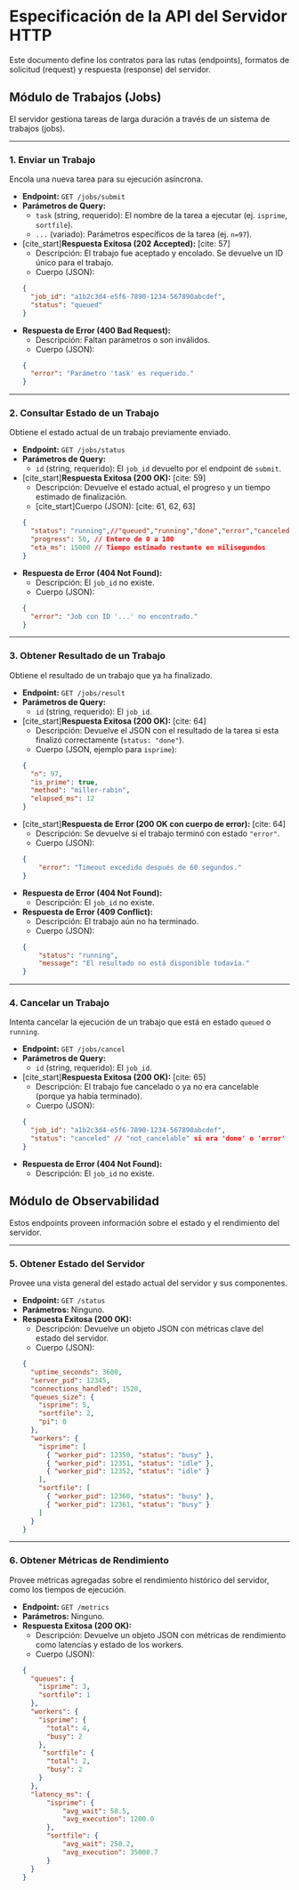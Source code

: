 # Especificación de la API del Servidor HTTP

Este documento define los contratos para las rutas (endpoints), formatos de solicitud (request) y respuesta (response) del servidor.

## Módulo de Trabajos (Jobs)

El servidor gestiona tareas de larga duración a través de un sistema de trabajos (jobs).

---

### 1. Enviar un Trabajo

Encola una nueva tarea para su ejecución asíncrona.

- **Endpoint:** `GET /jobs/submit`
- **Parámetros de Query:**
    - `task` (string, requerido): El nombre de la tarea a ejecutar (ej. `isprime`, `sortfile`).
    - `...` (variado): Parámetros específicos de la tarea (ej. `n=97`).
- [cite_start]**Respuesta Exitosa (202 Accepted):** [cite: 57]
    - Descripción: El trabajo fue aceptado y encolado. Se devuelve un ID único para el trabajo.
    - Cuerpo (JSON):
    ```json
    {
      "job_id": "a1b2c3d4-e5f6-7890-1234-567890abcdef",
      "status": "queued"
    }
    ```
- **Respuesta de Error (400 Bad Request):**
    - Descripción: Faltan parámetros o son inválidos.
    - Cuerpo (JSON):
    ```json
    {
      "error": "Parámetro 'task' es requerido."
    }
    ```

---

### 2. Consultar Estado de un Trabajo

Obtiene el estado actual de un trabajo previamente enviado.

- **Endpoint:** `GET /jobs/status`
- **Parámetros de Query:**
    - `id` (string, requerido): El `job_id` devuelto por el endpoint de `submit`.
- [cite_start]**Respuesta Exitosa (200 OK):** [cite: 59]
    - Descripción: Devuelve el estado actual, el progreso y un tiempo estimado de finalización.
    - [cite_start]Cuerpo (JSON): [cite: 61, 62, 63]
    ```json
    {
      "status": "running",//"queued","running","done","error","canceled"
      "progress": 50, // Entero de 0 a 100
      "eta_ms": 15000 // Tiempo estimado restante en milisegundos
    }
    ```
- **Respuesta de Error (404 Not Found):**
    - Descripción: El `job_id` no existe.
    - Cuerpo (JSON):
    ```json
    {
      "error": "Job con ID '...' no encontrado."
    }
    ```

---

### 3. Obtener Resultado de un Trabajo

Obtiene el resultado de un trabajo que ya ha finalizado.

- **Endpoint:** `GET /jobs/result`
- **Parámetros de Query:**
    - `id` (string, requerido): El `job_id`.
- [cite_start]**Respuesta Exitosa (200 OK):** [cite: 64]
    - Descripción: Devuelve el JSON con el resultado de la tarea si esta finalizó correctamente (`status: "done"`).
    - Cuerpo (JSON, ejemplo para `isprime`):
    ```json
    {
      "n": 97,
      "is_prime": true,
      "method": "miller-rabin",
      "elapsed_ms": 12
    }
    ```
- [cite_start]**Respuesta de Error (200 OK con cuerpo de error):** [cite: 64]
    - Descripción: Se devuelve si el trabajo terminó con estado `"error"`.
    - Cuerpo (JSON):
    ```json
    {
        "error": "Timeout excedido después de 60 segundos."
    }
    ```
- **Respuesta de Error (404 Not Found):**
    - Descripción: El `job_id` no existe.
- **Respuesta de Error (409 Conflict):**
    - Descripción: El trabajo aún no ha terminado.
    - Cuerpo (JSON):
    ```json
    {
        "status": "running",
        "message": "El resultado no está disponible todavía."
    }
    ```

---

### 4. Cancelar un Trabajo

Intenta cancelar la ejecución de un trabajo que está en estado `queued` o `running`.

- **Endpoint:** `GET /jobs/cancel`
- **Parámetros de Query:**
    - `id` (string, requerido): El `job_id`.
- [cite_start]**Respuesta Exitosa (200 OK):** [cite: 65]
    - Descripción: El trabajo fue cancelado o ya no era cancelable (porque ya había terminado).
    - Cuerpo (JSON):
    ```json
    {
      "job_id": "a1b2c3d4-e5f6-7890-1234-567890abcdef",
      "status": "canceled" // "not_cancelable" si era 'done' o 'error'
    }
    ```
- **Respuesta de Error (404 Not Found):**
    - Descripción: El `job_id` no existe.



## Módulo de Observabilidad

Estos endpoints proveen información sobre el estado y el rendimiento del servidor.

---

### 5. Obtener Estado del Servidor

Provee una vista general del estado actual del servidor y sus componentes.

-   **Endpoint:** `GET /status`
-   **Parámetros:** Ninguno.
-   **Respuesta Exitosa (200 OK):**
    -   Descripción: Devuelve un objeto JSON con métricas clave del estado del servidor.
    -   Cuerpo (JSON):
    ```json
    {
      "uptime_seconds": 3600,
      "server_pid": 12345,
      "connections_handled": 1520,
      "queues_size": {
        "isprime": 5,
        "sortfile": 2,
        "pi": 0
      },
      "workers": {
        "isprime": [
          { "worker_pid": 12350, "status": "busy" },
          { "worker_pid": 12351, "status": "idle" },
          { "worker_pid": 12352, "status": "idle" }
        ],
        "sortfile": [
          { "worker_pid": 12360, "status": "busy" },
          { "worker_pid": 12361, "status": "busy" }
        ]
      }
    }
    ```

---

### 6. Obtener Métricas de Rendimiento

Provee métricas agregadas sobre el rendimiento histórico del servidor, como los tiempos de ejecución.

-   **Endpoint:** `GET /metrics`
-   **Parámetros:** Ninguno.
-   **Respuesta Exitosa (200 OK):**
    -   Descripción: Devuelve un objeto JSON con métricas de rendimiento como latencias y estado de los workers.
    -   Cuerpo (JSON):
    ```json
    {
      "queues": {
        "isprime": 3,
        "sortfile": 1
      },
      "workers": {
        "isprime": {
          "total": 4,
          "busy": 2
        },
         "sortfile": {
          "total": 2,
          "busy": 2
        }
      },
      "latency_ms": {
          "isprime": {
              "avg_wait": 50.5,
              "avg_execution": 1200.0
          },
          "sortfile": {
              "avg_wait": 250.2,
              "avg_execution": 35000.7
          }
      }
    }
    ```